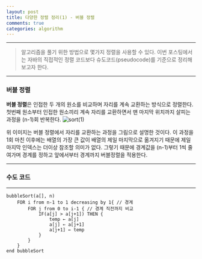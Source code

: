 ```yaml
---
layout: post
title: 다양한 정렬 정리(1) - 버블 정렬
comments: true
categories: algorithm
---
```

- - -
> 알고리즘을 풀기 위한 방법으로 몇가지 정렬을 사용할 수 있다.
> 이번 포스팅에서는 자바의 직접적인 정렬 코드보다 슈도코드(pseudocode)를 기준으로 정리해보고자 한다.

- - -

### 버블 정렬

**버블 정렬**은 인접한 두 개의 원소를 비교하며 자리를 계속 교환하는 방식으로 정렬한다.
첫번째 원소부터 인접한 원소끼리 계속 자리를 교환하면서 맨 마지막 위치까지 살피는 과정을 (n-1)회 반복한다.
![sort(1)](https://user-images.githubusercontent.com/39397110/109970975-0aa31580-7d39-11eb-9826-cb904cf04290.png)

위 이미지는 버블 정렬에서 자리를 교환하는 과정을 그림으로 설명한 것이다.
이 과정을 1회 마친 이후에는 배열의 가장 큰 값이 배열의 제일 마지막으로 옮겨지기 때문에 제일 마지막 인덱스는 더이상 참조할 의미가 없다. 그렇기 때문에 경계값을 (n-1)부터 1씩 줄여가며 경계를 정하고 앞에서부터 경계까지 버블정렬을 적용한다.

- - -
### 수도 코드 
- - -

```
bubbleSort(a[], n)
    FOR i from n-1 to 1 decreasing by 1{ // 경계 
        FOR j from 0 to i-1 { // 경계 직전까지 비교
            IF(a[j] > a[j+1]) THEN {
                temp ← a[j]
                a[j] ← a[j+1]
                a[j+1] ← temp
            }
        }
    }
end bubbleSort
```